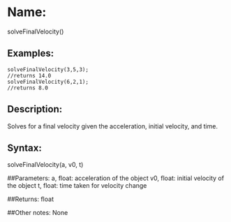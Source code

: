# Name: 
solveFinalVelocity()

## Examples:
```
solveFinalVelocity(3,5,3);
//returns 14.0
solveFinalVelocity(6,2,1);
//returns 8.0
```

## Description:
Solves for a final velocity given the acceleration, initial velocity, and time.

## Syntax:
solveFinalVelocity(a, v0, t)

##Parameters: 
a, float: acceleration of the object
v0, float: initial velocity of the object
t, float: time taken for velocity change

##Returns:
float

##Other notes:
None